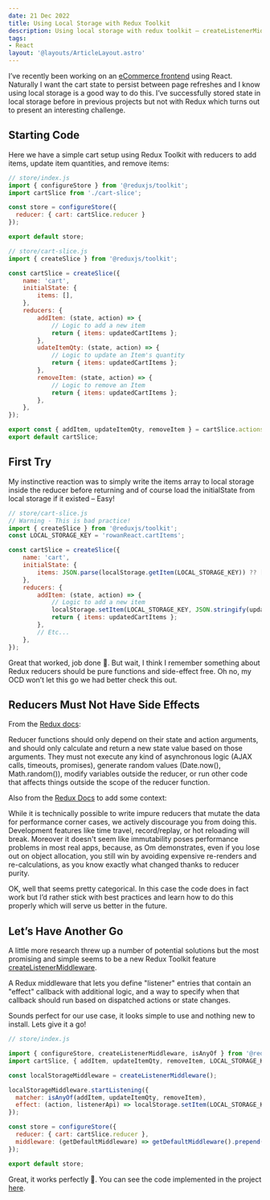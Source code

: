 ```yaml
---
date: 21 Dec 2022
title: Using Local Storage with Redux Toolkit
description: Using local storage with redux toolkit – createListenerMiddleware
tags:
- React
layout: '@layouts/ArticleLayout.astro'
---
```


I’ve recently been working on an [eCommerce frontend](https://rowan-react.netlify.app/) using React. Naturally I want the cart state to persist between page refreshes and I know using local storage is a good way to do this. I’ve successfully stored state in local storage before in previous projects but not with Redux which turns out to present an interesting challenge.

## Starting Code

Here we have a simple cart setup using Redux Toolkit with reducers to add items, update item quantities, and remove items:

```js
// store/index.js
import { configureStore } from '@reduxjs/toolkit';
import cartSlice from './cart-slice';

const store = configureStore({
  reducer: { cart: cartSlice.reducer }
});

export default store;
```

```js
// store/cart-slice.js
import { createSlice } from '@reduxjs/toolkit';

const cartSlice = createSlice({
	name: 'cart',
	initialState: {
		items: [],
	},
	reducers: {
		addItem: (state, action) => {
			// Logic to add a new item
			return { items: updatedCartItems };
		},
		udateItemQty: (state, action) => {
			// Logic to update an Item's quantity
			return { items: updatedCartItems };
		},
		removeItem: (state, action) => {
			// Logic to remove an Item
			return { items: updatedCartItems };
		},
	},
});

export const { addItem, updateItemQty, removeItem } = cartSlice.actions;
export default cartSlice;
```

## First Try
My instinctive reaction was to simply write the items array to local storage inside the reducer before returning and of course load the initialState from local storage if it existed – Easy!

```js
// store/cart-slice.js
// Warning - This is bad practice!
import { createSlice } from '@reduxjs/toolkit';
const LOCAL_STORAGE_KEY = 'rowanReact.cartItems';

const cartSlice = createSlice({
	name: 'cart',
	initialState: {
		items: JSON.parse(localStorage.getItem(LOCAL_STORAGE_KEY)) ?? [],
	},
	reducers: {
		addItem: (state, action) => {
			// Logic to add a new item
			localStorage.setItem(LOCAL_STORAGE_KEY, JSON.stringify(updatedCartItems));
			return { items: updatedCartItems };
		},
		// Etc...
	},
});
```

Great that worked, job done 💪. But wait, I think I remember something about Redux reducers should be pure functions and side-effect free. Oh no, my OCD won’t let this go we had better check this out.

## Reducers Must Not Have Side Effects
From the [Redux docs](https://redux.js.org/style-guide/#reducers-must-not-have-side-effects):
<aside class="aside--error">
	Reducer functions should only depend on their state and action arguments, and should only calculate and return a new state value based on those arguments. They must not execute any kind of asynchronous logic (AJAX calls, timeouts, promises), generate random values (Date.now(), Math.random()), modify variables outside the reducer, or run other code that affects things outside the scope of the reducer function.
</aside>

Also from the [Redux Docs](https://redux.js.org/understanding/history-and-design/prior-art#flux) to add some context:
<aside class="aside--info">
	While it is technically possible to write impure reducers that mutate the data for performance corner cases, we actively discourage you from doing this. Development features like time travel, record/replay, or hot reloading will break. Moreover it doesn't seem like immutability poses performance problems in most real apps, because, as Om demonstrates, even if you lose out on object allocation, you still win by avoiding expensive re-renders and re-calculations, as you know exactly what changed thanks to reducer purity.
</aside>

OK, well that seems pretty categorical. In this case the code does in fact work but I’d rather stick with best practices and learn how to do this properly which will serve us better in the future.

## Let’s Have Another Go
A little more research threw up a number of potential solutions but the most promising and simple seems to be a new Redux Toolkit feature [createListenerMiddleware](https://redux-toolkit.js.org/api/createListenerMiddleware).
<aside class="aside--info">
	A Redux middleware that lets you define "listener" entries that contain an "effect" callback with additional logic, and a way to specify when that callback should run based on dispatched actions or state changes.
</aside>

Sounds perfect for our use case, it looks simple to use and nothing new to install. Lets give it a go!


```js
// store/index.js

import { configureStore, createListenerMiddleware, isAnyOf } from '@reduxjs/toolkit';
import cartSlice, { addItem, updateItemQty, removeItem, LOCAL_STORAGE_KEY } from './cart-slice';

const localStorageMiddleware = createListenerMiddleware();

localStorageMiddleware.startListening({
  matcher: isAnyOf(addItem, updateItemQty, removeItem),
  effect: (action, listenerApi) => localStorage.setItem(LOCAL_STORAGE_KEY, JSON.stringify(listenerApi.getState().cart.items)),
});

const store = configureStore({
  reducer: { cart: cartSlice.reducer },
  middleware: (getDefaultMiddleware) => getDefaultMiddleware().prepend(localStorageMiddleware.middleware),
});

export default store;
```

Great, it works perfectly 🙂. You can see the code implemented in the project [here](https://github.com/Elwood-P/rowan-react/tree/main/src/store).
